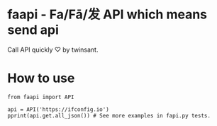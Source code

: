# faapi - Fa/Fā/发 API which means send api

Call API quickly ♡ by twinsant.

# How to use

```
from faapi import API

api = API('https://ifconfig.io')
pprint(api.get.all_json()) # See more examples in fapi.py tests.
```
